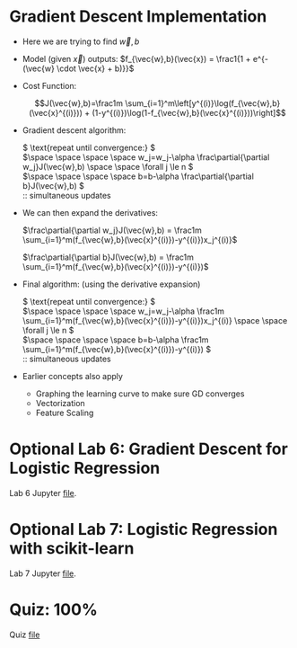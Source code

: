 # Gradient Descent Implementation
* Here we are trying to find $\vec{w},b$
* Model (given $\vec{x}$) outputs: $f_{\vec{w},b}(\vec{x}) = \frac1{1 + e^{-(\vec{w} \cdot \vec{x} + b)}}$
* Cost Function:

    $$J(\vec{w},b)=\frac1m \sum_{i=1}^m\left[y^{(i)}\log(f_{\vec{w},b}(\vec{x}^{(i)})) + (1-y^{(i)})\log(1-f_{\vec{w},b}(\vec{x}^{(i)}))\right]$$
* Gradient descent algorithm:

    $ \text{repeat until convergence:} $<br>
    $\space \space \space \space w_j=w_j-\alpha \frac\partial{\partial w_j}J(\vec{w},b) \space \space \forall j \le n $<br>
    $\space \space \space \space b=b-\alpha \frac\partial{\partial b}J(\vec{w},b) $<br>
    $\text{:: simultaneous updates}$
* We can then expand the derivatives:

    $\frac\partial{\partial w_j}J(\vec{w},b) = \frac1m \sum_{i=1}^m(f_{\vec{w},b}(\vec{x}^{(i)})-y^{(i)})x_j^{(i)}$

    $\frac\partial{\partial b}J(\vec{w},b) = \frac1m \sum_{i=1}^m(f_{\vec{w},b}(\vec{x}^{(i)})-y^{(i)})$
* Final algorithm: (using the derivative expansion)

    $ \text{repeat until convergence:} $<br>
    $\space \space \space \space w_j=w_j-\alpha \frac1m \sum_{i=1}^m(f_{\vec{w},b}(\vec{x}^{(i)})-y^{(i)})x_j^{(i)} \space \space \forall j \le n $<br>
    $\space \space \space \space b=b-\alpha \frac1m \sum_{i=1}^m(f_{\vec{w},b}(\vec{x}^{(i)})-y^{(i)}) $<br>
    $\text{:: simultaneous updates}$
* Earlier concepts also apply
    * Graphing the learning curve to make sure GD converges
    * Vectorization
    * Feature Scaling

# Optional Lab 6: Gradient Descent for Logistic Regression
Lab 6 Jupyter [file](Labs/C1_W3_Lab06_Gradient_Descent_Soln.ipynb).

# Optional Lab 7: Logistic Regression with scikit-learn
Lab 7 Jupyter [file](Labs/C1_W3_Lab07_Scikit_Learn_Soln.ipynb).

# Quiz: 100%
Quiz [file](./Quizzes.md#gradient-descent-for-logistic-regression)